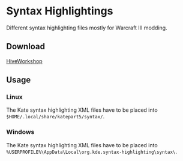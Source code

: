 # Syntax Highlightings

Different syntax highlighting files mostly for Warcraft III modding.

## Download

[HiveWorkshop](https://www.hiveworkshop.com/threads/vjass-and-mdl-syntax-highlightings-for-kate-kwrite.337118/)

## Usage

### Linux

The Kate syntax highlighting XML files have to be placed into `$HOME/.local/share/katepart5/syntax/`.

### Windows

The Kate syntax highlighting XML files have to be placed into `%USERPROFILE%\AppData\Local\org.kde.syntax-highlighting\syntax\`.
